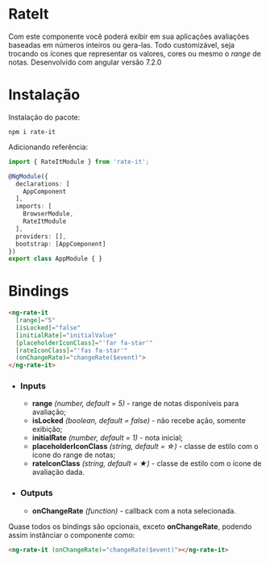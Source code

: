 # RateIt

Com este componente você poderá exibir em sua aplicações avaliações baseadas em números inteiros ou gera-las.
Todo customizável, seja trocando os ícones que representar os valores, cores ou mesmo o *range* de notas.
Desenvolvido com angular versão 7.2.0

# Instalação
Instalação do pacote:
```
npm i rate-it
```

Adicionando referência:
```ts
import { RateItModule } from 'rate-it';

@NgModule({
  declarations: [
    AppComponent
  ],
  imports: [
    BrowserModule,
    RateItModule
  ],
  providers: [],
  bootstrap: [AppComponent]
})
export class AppModule { }
```

# Bindings
```html
<ng-rate-it
  [range]="5"
  [isLocked]="false"
  [initialRate]="initialValue"
  [placeholderIconClass]="'far fa-star'"
  [rateIconClass]="'fas fa-star'"
  (onChangeRate)="changeRate($event)">
</ng-rate-it>
```
- ### Inputs
    - **range** *(number, default = 5)* - range de notas disponíveis para avaliação;
    - **isLocked** *(boolean, default = false)* - não recebe ação, somente exibição;
    - **initialRate** *(number, default = 1)* - nota inicial;
    - **placeholderIconClass** *(string, default = &#x2606;)* - classe de estilo com o ícone do range de notas;
    - **rateIconClass** *(string, default = &#x2605;)* - classe de estilo com o ícone de avaliação dada.
- ### Outputs
    - **onChangeRate** *(function)* - callback com a nota selecionada.
    

 Quase todos os bindings são opcionais, exceto **onChangeRate**, podendo assim instânciar o componente como:
 ```html
 <ng-rate-it (onChangeRate)="changeRate($event)"></ng-rate-it>
 ```
